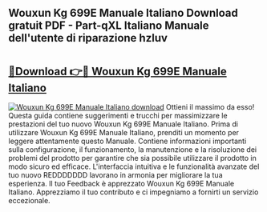 ## Wouxun Kg 699E Manuale Italiano Download gratuit PDF - Part-qXL Italiano Manuale dell'utente di riparazione hzluv

# <h2><a href="http://dfflx5b.blite.top/?on=Wouxun+Kg+699E+Manuale+Italiano">🔗Download 👉🔴 Wouxun Kg 699E Manuale Italiano</a></h2>

[![Wouxun Kg 699E Manuale Italiano download](https://i.imgur.com/lujVjoI.png)](http://dfflx5b.blite.top/?on=Wouxun+Kg+699E+Manuale+Italiano)
Ottieni il massimo da esso! Questa guida contiene suggerimenti e trucchi per massimizzare le prestazioni del tuo nuovo Wouxun Kg 699E Manuale Italiano. Prima di utilizzare Wouxun Kg 699E Manuale Italiano, prenditi un momento per leggere attentamente questo Manuale. Contiene informazioni importanti sulla configurazione, il funzionamento, la manutenzione e la risoluzione dei problemi del prodotto per garantire che sia possibile utilizzare il prodotto in modo sicuro ed efficace. L'interfaccia intuitiva e le funzionalità avanzate del tuo nuovo REDDDDDDD lavorano in armonia per migliorare la tua esperienza. Il tuo Feedback è apprezzato Wouxun Kg 699E Manuale Italiano. Apprezziamo il tuo contributo e ci impegniamo a fornirti un servizio eccezionale.
